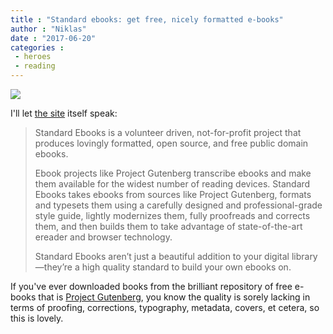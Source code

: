 ```yaml
---
title : "Standard ebooks: get free, nicely formatted e-books"
author : "Niklas"
date : "2017-06-20"
categories : 
 - heroes
 - reading
---
```


[![](https://niklasblog.com/wp-content/2017-06-20_12-43-38.jpg)](https://niklasblog.com/wp-content/2017-06-20_12-43-38.jpg)

I'll let [the site](https://standardebooks.org) itself speak:

> Standard Ebooks is a volunteer driven, not-for-profit project that produces lovingly formatted, open source, and free public domain ebooks.
> 
> Ebook projects like Project Gutenberg transcribe ebooks and make them available for the widest number of reading devices. Standard Ebooks takes ebooks from sources like Project Gutenberg, formats and typesets them using a carefully designed and professional-grade style guide, lightly modernizes them, fully proofreads and corrects them, and then builds them to take advantage of state-of-the-art ereader and browser technology.
> 
> Standard Ebooks aren’t just a beautiful addition to your digital library—they’re a high quality standard to build your own ebooks on.

If you've ever downloaded books from the brilliant repository of free e-books that is [Project Gutenberg](https://www.gutenberg.org), you know the quality is sorely lacking in terms of proofing, corrections, typography, metadata, covers, et cetera, so this is lovely.
